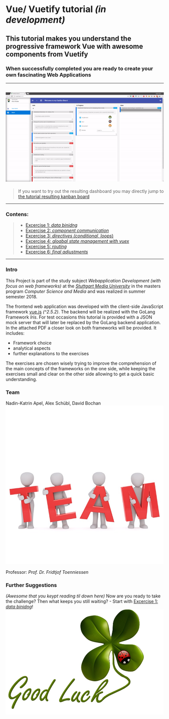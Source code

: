 # Vue/ Vuetify tutorial _(in development)_
## This tutorial makes you understand the progressive framework Vue with awesome components from Vuetify
### When successfully completed you are ready to create your own fascinating Web Applications
--------------------
![kanban board gif](assets/boardPreview.gif "Learn how to create a Kanban board Vue application")
-------------------
> If you want to try out the resulting dashboard you may directly jump to [the tutorial resulting kanban board](https://github.com/na018/vue_basics_tut/tree/origin/exercise/06_finishedApp)
------
### Contens:
> * [Excercise 1: _data binidng_](https://github.com/na018/vue_basics_tut/tree/origin/exercise/00_data_binding)
> * [Excercise 2: _component communication_](https://github.com/na018/vue_basics_tut/tree/origin/exercise/01_components)
> * [Excercise 3: _directives (conditional, loops_)](https://github.com/na018/vue_basics_tut/tree/origin/exercise/02_directives)
> * [Excercise 4: _gloabal state management with vuex_](https://github.com/na018/vue_basics_tut/tree/origin/exercise/03_state_management_vuex)
> * [Excercise 5: _routing_](https://github.com/na018/vue_basics_tut/tree/origin/exercise/04_routing)
> * [Excercise 6: _final adjustments_](https://github.com/na018/vue_basics_tut/tree/origin/exercise/05_knowledge_transfer)
------
### Intro
This Project is part of the study subject _Webapplication Development (with focus on web frameworks)_ at the [_Stuttgart Media University_](https://www.hdm-stuttgart.de) in the masters program _Computer Science and Media_ and was realized in summer semester 2018.

The frontend web application was developed with the client-side JavaScript framework [vue.js](https://vuejs.org/) _(^2.5.2)_.
The backend will be realized with the GoLang Framework _Iris_.
For test occasions this tutorial is provided with a JSON mock server that will later be replaced by the GoLang backend application.
In the attached PDF a closer look on both frameworks will be provided. 
It includes:
* Framework choice
* analytical aspects
* further explanations to the exercises

The exercises are chosen wisely trying to improve the comprehension of the main concepts of the frameworks on the one side, while keeping the exercises small and clear on the other side allowing to get a quick basic understanding.

### Team
Nadin-Katrin Apel, Alex Schübl, David Bochan
 ![Team photo](assets/team.jpg "Team")
 
 Professor: _Prof. Dr. Fridtjof Toenniessen_
 
### Further Suggestions
_(Awesome that you keypt reading til down here)_
Now are you ready to take the challenge? Then what keeps you still waiting? - Start with [Excercise 1: _data binidng_](https://github.com/na018/vue_basics_tut/tree/origin/exercise/00_data_binding)!
 ![Good luck](assets/luck.jpg "Kleeblatt")

 
 